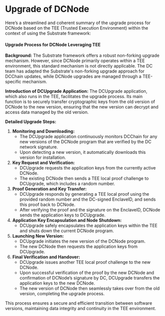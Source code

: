 # Upgrade of DCNode

Here’s a streamlined and coherent summary of the upgrade process for DCNode based on the TEE (Trusted Execution Environment) within the context of using the Substrate framework:

#### Upgrade Process for DCNode Leveraging TEE

**Background:** The Substrate framework offers a robust non-forking upgrade mechanism. However, since DCNode primarily operates within a TEE environment, this standard mechanism is not directly applicable. The DC team has adapted the Substrate's non-forking upgrade approach for DCChain updates, while DCNode upgrades are managed through a TEE-specific mechanism.

**Introduction of DCUpgrade Application:** The DCUpgrade application, which also runs in the TEE, facilitates the upgrade process. Its main function is to securely transfer cryptographic keys from the old version of DCNode to the new version, ensuring that the new version can decrypt and access data managed by the old version.

**Detailed Upgrade Steps:**

1. **Monitoring and Downloading:**
   * The DCUpgrade application continuously monitors DCChain for any new versions of the DCNode program that are verified by the DC network signature.
   * Upon detecting a new version, it automatically downloads this version for installation.
2. **Key Request and Verification:**
   * DCUpgrade requests the application keys from the currently active DCNode.
   * The existing DCNode then sends a TEE local proof challenge to DCUpgrade, which includes a random number.
3. **Proof Generation and Key Transfer:**
   * DCUpgrade responds by generating a TEE local proof using the provided random number and the DC-signed EnclaveID, and sends this proof back to DCNode.
   * After verifying the proof and the signature on the EnclaveID, DCNode sends the application keys to DCUpgrade.
4. **Application Key Encapsulation and Node Shutdown:**
   * DCUpgrade safely encapsulates the application keys within the TEE and shuts down the current DCNode program.
5. **Launching New Version:**
   * DCUpgrade initiates the new version of the DCNode program.
   * The new DCNode then requests the application keys from DCUpgrade.
6. **Final Verification and Handover:**
   * DCUpgrade issues another TEE local proof challenge to the new DCNode.
   * Upon successful verification of the proof by the new DCNode and confirmation of DCNode’s signature by DC, DCUpgrade transfers the application keys to the new DCNode.
   * The new version of DCNode then seamlessly takes over from the old version, completing the upgrade process.

This process ensures a secure and efficient transition between software versions, maintaining data integrity and continuity in the TEE environment.
